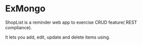 # ExMongo

ShopList is a reminder web app to exercise CRUD feature( REST compliance).

It lets you add, edit, update and delete items using.
